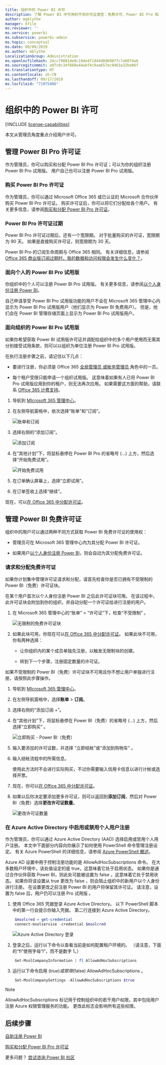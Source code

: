 ```yaml
---
title: 组织中的 Power BI 许可
description: 了解 Power BI 中可用的不同许可证类型：免费许可、Power BI Pro 和 Power BI Premium。
author: mgblythe
manager: kfile
ms.reviewer: ''
ms.service: powerbi
ms.subservice: powerbi-admin
ms.topic: conceptual
ms.date: 09/09/2019
ms.author: mblythe
LocalizationGroup: Administration
ms.openlocfilehash: 24cc798814e0c19de4f1dd4d0d6907fc7a0074a6
ms.sourcegitcommit: a97c0c34f888e44abf4c9aa657ec9463a32be06f
ms.translationtype: HT
ms.contentlocale: zh-CN
ms.lasthandoff: 09/17/2019
ms.locfileid: "71075406"
---
```

# <a name="power-bi-licensing-in-your-organization"></a>组织中的 Power BI 许可

[!INCLUDE [license-capabilities](includes/license-capabilities.md)]

本文从管理员角度重点介绍用户许可。

## <a name="manage-power-bi-pro-licenses"></a>管理 Power BI Pro 许可证

作为管理员，你可以购买和分配 Power BI Pro 许可证；可以为你的组织注册 Power BI Pro 试用版。 用户自己也可以注册 Power BI Pro 试用版。

### <a name="purchase-power-bi-pro"></a>购买 Power BI Pro 许可证

作为管理员，你可以通过 Microsoft Office 365 或已认证的 Microsoft 合作伙伴购买 Power BI Pro 许可证。 购买许可证后，你可以将它们分配给各个用户。 有关更多信息，请参阅[购买和分配 Power BI Pro 许可证](service-admin-purchasing-power-bi-pro.md)。

### <a name="power-bi-pro-license-expiration"></a>Power BI Pro 许可证过期

Power BI Pro 许可证过期后，还有一个宽限期。 对于批量购买的许可证，宽限期为 90 天。 如果是直接购买许可证，则宽限期为 30 天。

Power BI Pro 的订阅生命周期与 Office 365 相同。 有关详细信息，请参阅 [Office 365 商业版订阅过期时，我的数据和访问权限会发生什么变化？](https://support.office.com/article/What-happens-to-my-data-and-access-when-my-Office-365-for-business-subscription-ends-4436582f-211a-45ec-b72e-33647f97d8a3)。

### <a name="power-bi-pro-trial-for-individuals"></a>面向个人的 Power BI Pro 试用版

你组织中的个人可以注册 Power BI Pro 试用版。 有关更多信息，请参阅[以个人身份注册 Power BI](service-self-service-signup-for-power-bi.md)。

自己申请享受 Power BI Pro 试用版功能的用户不会在 Microsoft 365 管理中心内显示为 Power BI Pro 试用版用户（他们显示为 Power BI 免费用户）。 但是，他们会在 Power BI 管理存储页面上显示为 Power BI Pro 试用版用户。

### <a name="power-bi-pro-trial-for-organizations"></a>面向组织的 Power BI Pro 试用版

如果你希望获取 Power BI 试用版许可证并调配给组织中的多个用户使用而无需其分别接受试用条款，则可以以组织为单位注册 Power BI Pro 试用版。

在执行注册步骤之前，请记住以下几点：

* 要进行注册，你必须是 Office 365 [全局管理员  或帐务管理员  ](https://support.office.com/article/about-office-365-admin-roles-da585eea-f576-4f55-a1e0-87090b6aaa9d)角色中的一员。

* 每个租户受限只能申请一个组织试用版。 这意味着如果有人已将 Power BI Pro 试用版应用到你的租户，则无法再次应用。 如果需要这方面的帮助，请联系 [Office 365 计费支持](https://support.office.microsoft.com/article/contact-support-for-business-products-admin-help-32a17ca7-6fa0-4870-8a8d-e25ba4ccfd4b?CorrelationId=552bbf37-214f-4202-80cb-b94240dcd671)。

1. 导航到 [MIcrosoft 365 管理中心](https://portal.office.com/adminportal/home#/homepage)。

1. 在左侧导航窗格中，依次选择“账单”和“订阅”。  

   ![账单和订阅](media/service-admin-licensing-organization/service-power-bi-pro-in-your-organization-05.png)

1. 选择右侧的“添加订阅”。

   ![添加订阅](media/service-admin-licensing-organization/service-power-bi-pro-in-your-organization-06.png)

1. 在“其他计划”下，将鼠标悬停在 Power BI Pro 的省略号 (...) 上方，然后选择“开始免费试用”。   

   ![开始免费试用](media/service-admin-licensing-organization/service-power-bi-pro-in-your-organization-07.png)

1. 在订单确认屏幕上，选择“立即试用”。

1. 在订单签收上选择“继续”。

现在，可以[在 Office 365 中分配许可证](https://support.office.com/article/assign-licenses-to-users-in-office-365-for-business-997596b5-4173-4627-b915-36abac6786dc)。

## <a name="manage-power-bi-free-licenses"></a>管理 Power BI 免费许可证

组织中的用户可以通过两种不同方式获取 Power BI 免费许可证的使用权：

* 管理员可在 Microsoft 365 管理中心内为其分配 Power BI 许可证。

* 如果用户[以个人身份注册 Power BI](service-self-service-signup-for-power-bi.md)，则会自动为其分配免费许可证。

### <a name="requesting-and-assigning-free-licenses"></a>请求和分配免费许可证

如果你计划集中管理许可证请求和分配，请首先检查你是否已拥有不受限制的 Power BI（免费）许可证块。

在某个用户首次以个人身份注册 Power BI 之后此许可证块可用。 在该过程中，此许可证块会附加到你的组织，并自动分配一个许可证给进行注册的用户。

1. 在 Microsoft 365 管理中心的“账单” > “许可证”下，检查“不受限制”    。

    ![无限制的免费许可证块](media/service-admin-licensing-organization/unlimited-licenses.png)

1. 如果此块可用，你现在可以[在 Office 365 中分配许可证](https://support.office.com/article/assign-licenses-to-users-in-office-365-for-business-997596b5-4173-4627-b915-36abac6786dc)。 如果此块不可用，你有两种选择：

    * 让你组织内的某个成员单独先注册，以触发无限制块的创建。

    * 转到下一个步骤，注册固定数量的许可证。

如果不受限制的 Power BI（免费）许可证块不可用且你不想让用户单独进行注册，请按照此步骤操作。

1. 导航到 [MIcrosoft 365 管理中心](https://portal.office.com/admin/default.aspx)。

1. 在左侧导航窗格中，选择**账单**  >  **订阅**。

1. 选择右侧的“添加订阅 +”。

1. 在“其他计划”下，将鼠标悬停在 Power BI（免费）的省略号 (...)  上方，然后选择“立即购买”  。

    ![立即购买 - Power BI（免费）](media/service-admin-licensing-organization/buy-powerbi-free.png)

1. 输入要添加的许可证数，并选择  “立即结帐”或“添加到购物车”  。

1. 输入结帐流程中的所需信息。

    使用此方法时不会进行实际购买，不过你需要输入信用卡信息以进行计帐或选择开票。

1. 现在，你可以[在 Office 365 中分配许可证](https://support.office.com/article/assign-licenses-to-users-in-office-365-for-business-997596b5-4173-4627-b915-36abac6786dc)。

1. 如果以后你决定要添加更多许可证，则可以返回到**添加订阅**，然后对 Power BI（免费）选择**更改许可证数量**。

    ![更改许可证数量](media/service-admin-licensing-organization/change-license-quantity.png)

### <a name="enable-or-disable-individual-user-sign-up-in-azure-active-directory"></a>在 Azure Active Directory 中启用或禁用个人用户注册

作为管理员，你可以通过 Azure Active Directory (AAD) 选择启用或禁用个人用户注册。 本文中下面部分内容向你展示了如何使用 PowerShell 命令管理注册设定。 有关 Azure PowerShell 的详细信息，请参阅 [ Azure PowerShell 概述](/powershell/azure/overview)。

Azure AD 设置中用于控制注册功能的是 AllowAdHocSubscriptions 命令。 在大多数租户环境中，该处值设定的是 true，这意味着它处于启用状态。  如果你是通过合作伙伴获取 Power BI，则此处可能被设置为 false  ，这意味着它处于禁用状态。 如果你将该设置从 true  更改为 false  ，则会阻止组织中的新用户以个人身份进行注册。 在设置更改之前注册 Power BI 的用户将保留其许可证。 请注意，设置为 false 后，用户仍可以注册 Pro 试用版  。

1. 使用 Office 365 凭据登录 Azure Active Directory。 以下 PowerShell 脚本中的第一行会提示你输入凭据。 第二行连接到 Azure Active Directory。

    ```powershell
     $msolcred = get-credential
     connect-msolservice -credential $msolcred
    ```

   ![Azure Active Directory 登录](media/service-admin-licensing-organization/azure-ad-sign-in.png)

1. 登录之后，运行以下命令以查看当前是如何配置租户环境的。 （请注意，下面的“fl”使用字母“l”，而不是数字 1。）

    ```powershell
     Get-MsolCompanyInformation | fl AllowAdHocSubscriptions
    ```
1. 运行以下命令启用 ($true) 或禁用 ($false) AllowAdHocSubscriptions  。

    ```powershell
     Set-MsolCompanySettings -AllowAdHocSubscriptions $true
    ```

> [!NOTE]
> AllowAdHocSubscriptions 标记用于控制组织中的若干用户权限，其中包括用户注册 Azure 权限管理服务的功能。 更改此标志会影响所有这些权限。

## <a name="next-steps"></a>后续步骤

[自助注册 Power BI](service-self-service-signup-for-power-bi.md)  

[购买和分配 Power BI Pro 许可证](service-admin-purchasing-power-bi-pro.md)

更多问题？ [尝试咨询 Power BI 社区](http://community.powerbi.com/)
